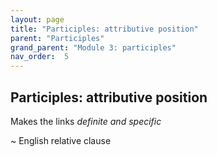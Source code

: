 ```yaml
---
layout: page
title: "Participles: attributive position"
parent: "Participles"
grand_parent: "Module 3: participles"
nav_order:  5
---
```





## Participles: attributive position


Makes the links *definite and specific*

~ English relative clause

